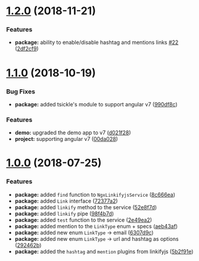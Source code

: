 # [1.2.0](https://github.com/anthonynahas/ngx-linkifyjs/compare/v1.1.0...v1.2.0) (2018-11-21)


### Features

* **package:** ability to enable/disable hashtag and mentions links [#22](https://github.com/anthonynahas/ngx-linkifyjs/issues/22) ([2df2cf9](https://github.com/anthonynahas/ngx-linkifyjs/commit/2df2cf9))



# [1.1.0](https://github.com/anthonynahas/ngx-linkifyjs/compare/v1.0.0...v1.1.0) (2018-10-19)


### Bug Fixes

* **package:** added tsickle's module to support angular v7 ([990df8c](https://github.com/anthonynahas/ngx-linkifyjs/commit/990df8c))


### Features

* **demo:** upgraded the demo app to v7 ([d021f28](https://github.com/anthonynahas/ngx-linkifyjs/commit/d021f28))
* **project:** supporting angular v7 ([00da028](https://github.com/anthonynahas/ngx-linkifyjs/commit/00da028))



# [1.0.0](https://github.com/anthonynahas/ngx-linkifyjs/compare/72377a2...v1.0.0) (2018-07-25)


### Features

* **package:** added `find` function to `NgxLinkifyjsService` ([8c666ea](https://github.com/anthonynahas/ngx-linkifyjs/commit/8c666ea))
* **package:** added `Link` interface ([72377a2](https://github.com/anthonynahas/ngx-linkifyjs/commit/72377a2))
* **package:** added `linkify` method to the service ([52e8f7d](https://github.com/anthonynahas/ngx-linkifyjs/commit/52e8f7d))
* **package:** added `linkify` pipe ([98f4b7d](https://github.com/anthonynahas/ngx-linkifyjs/commit/98f4b7d))
* **package:** added `test` function to the service ([2e49ea2](https://github.com/anthonynahas/ngx-linkifyjs/commit/2e49ea2))
* **package:** added mention to the `LinkType` enum + specs ([aeb43af](https://github.com/anthonynahas/ngx-linkifyjs/commit/aeb43af))
* **package:** added new enum `LinkType` -> email ([6307d9c](https://github.com/anthonynahas/ngx-linkifyjs/commit/6307d9c))
* **package:** added new enum `LinkType` -> url and hashtag as options ([292462b](https://github.com/anthonynahas/ngx-linkifyjs/commit/292462b))
* **package:** added the `hashtag` and `mention` plugins from linkifyjs ([5b2f91e](https://github.com/anthonynahas/ngx-linkifyjs/commit/5b2f91e))



